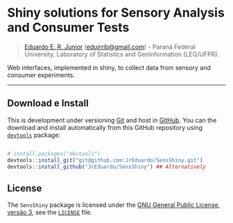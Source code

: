 # Shiny solutions for Sensory Analysis and Consumer Tests #

> [Eduardo E. R. Junior](http://jreduardo.github.io/)
  ([edujrrib@gmail.com](mailto:edujrrib@gmail.com)) - Paraná Federal
  University, Laboratory of Statistics and Geoinformation (LEG/UFPR).

Web interfaces, implemented in shiny, to collect data from sensory and
consumer experiments.

***

## Download e Install ##

This is development under versioning [Git] and host in [GitHub]. You can
the download and install automatically from this GitHub repository using
[`devtools`](https://cran.r-project.org/web/packages/devtools/) package:

```r

# install.packages("devtools")
devtools::install_git("git@github.com:JrEduardo/SensShiny.git")
devtools::install_github("JrEduardo/SensShiny") ## Alternatively

```

## License ##

The `SensShiny` package is licensed under the
[GNU General Public License, versão 3], see the
[`LICENSE`](./LICENSE) file.

[Git]: https://git-scm.com/
[GitHub]: https://github.com/JrEduardo/cmpreg
[GNU General Public License, versão 3]: https://www.gnu.org/licenses/gpl-3.0.html
